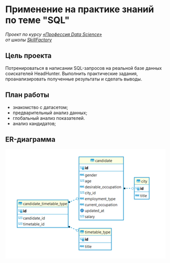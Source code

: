 # Применение на практике знаний по теме "SQL"

*Проект по курсу [«Профессия Data Science»](https://lms.skillfactory.ru/courses/course-v1:Skillfactory+DST-PRO+15APR2020/about)\
от школы [SkillFactory](https://skillfactory.ru)*

## Цель проекта

Потренироваться в написании SQL-запросов на реальной базе данных соискателей HeadHunter. Выполнить практические задания, проанализировать полученные результаты и сделать выводы.

## План работы

- знакомство с датасетом;
- предварительный анализ данных;
- глобальный анализ показателей.
- анализ кандидатов;

## ER-диаграмма

![](./images/er.png)